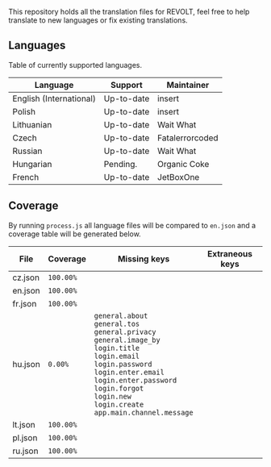 This repository holds all the translation files for REVOLT, feel free to help translate to new languages or fix existing translations.

## Languages

Table of currently supported languages.

 Language | Support | Maintainer
----------|---------|------------
English (International) | Up-to-date | insert
Polish | Up-to-date | insert
Lithuanian | Up-to-date | Wait What
Czech | Up-to-date | Fatalerrorcoded
Russian | Up-to-date | Wait What
Hungarian | Pending. | Organic Coke
French | Up-to-date | JetBoxOne

## Coverage

By running `process.js` all language files will be compared to `en.json` and a coverage table will be generated below.

 File | Coverage | Missing keys | Extraneous keys
------|-----|--------------|-----------------
cz.json | `100.00%` |  | 
en.json | `100.00%` |  | 
fr.json | `100.00%` |  | 
hu.json | `0.00%` | `general.about`<br>`general.tos`<br>`general.privacy`<br>`general.image_by`<br>`login.title`<br>`login.email`<br>`login.password`<br>`login.enter.email`<br>`login.enter.password`<br>`login.forgot`<br>`login.new`<br>`login.create`<br>`app.main.channel.message` | 
lt.json | `100.00%` |  | 
pl.json | `100.00%` |  | 
ru.json | `100.00%` |  | 